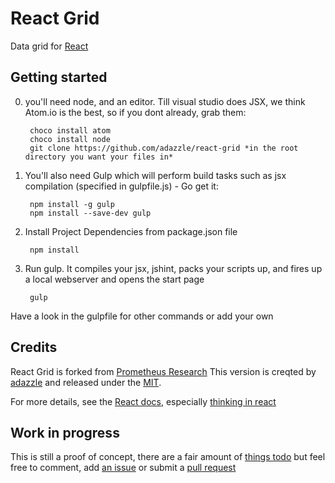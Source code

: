 # React Grid

Data grid for [React](http://facebook.github.io/react)


## Getting started
0. you'll need node, and an editor. Till visual studio does JSX, we think Atom.io is the best, so if you dont already, grab them:
 
		choco install atom
		choco install node
		git clone https://github.com/adazzle/react-grid *in the root directory you want your files in*

1. You'll also need Gulp which will perform build tasks such as jsx compilation (specified in gulpfile.js) - Go get it:
		
		npm install -g gulp
		npm install --save-dev gulp 

2. Install Project Dependencies from package.json file 
		
		npm install

3. Run gulp. It compiles your jsx, jshint, packs your scripts up, and fires up a local webserver and opens the start page
		
		gulp
	
Have a look in the gulpfile for other commands or add your own

## Credits

React Grid is forked from  [Prometheus Research](http://prometheusresearch.github.io/react-grid)
This version is creqted by [adazzle](https://www.adazzle.com) and released under the [MIT](licence.txt).

For more details, see the [React docs](http://facebook.github.io/react/), especially [thinking in react](http://facebook.github.io/react/docs/thinking-in-react.html)

## Work in progress
This is still a proof of concept, there are a fair amount of [things todo](https://github.com/adazzle/react-grid/issues/5) but feel free to comment, add [an issue](https://github.com/adazzle/react-grid/issues) or submit a [pull request](https://github.com/adazzle/react-grid/pulls)
